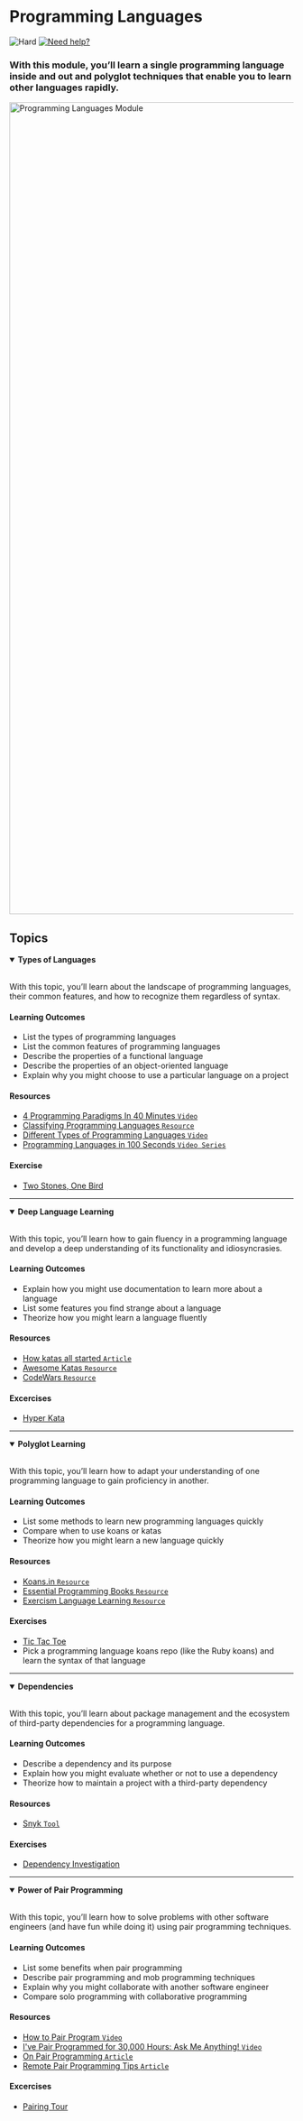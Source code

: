 # Programming Languages

![Hard](https://img.shields.io/badge/Difficulty-◆%20Hard-grey?style=flat-square&labelColor=000)
<a href="https://discord.gg/bDVYvG3Czd">![Need help?](https://img.shields.io/badge/Need%20help%3F%20-blue.svg?style=flat-square&logo=discord&logoWidth=15&labelColor=000&color=4d51cc)</a>

### With this module, you’ll learn a single programming language inside and out and polyglot techniques that enable you to learn other languages rapidly.

<img width="1440" alt="Programming Languages Module" src="https://user-images.githubusercontent.com/894178/138358046-b7b9d93f-743b-4f62-b0af-d234f198fcc9.png">

## Topics

<details open>
   <summary><b>Types of Languages</b></summary><br/>

   With this topic, you’ll learn about the landscape of programming languages, their common features, and how to recognize them regardless of syntax.
   
   #### Learning Outcomes
   * List the types of programming languages
   * List the common features of programming languages
   * Describe the properties of a functional language
   * Describe the properties of an object-oriented language
   * Explain why you might choose to use a particular language on a project
   
   #### Resources
   * [4 Programming Paradigms In 40 Minutes `Video`](https://www.youtube.com/watch?v=cgVVZMfLjEI)
   * [Classifying Programming Languages `Resource`](https://cs.lmu.edu/~ray/notes/pltypes/)
   * [Different Types of Programming Languages `Video`](https://www.youtube.com/watch?v=GI_V3yzVDtA)
   * [Programming Languages in 100 Seconds `Video Series`](https://www.youtube.com/watch?v=U3aXWizDbQ4&list=PLBc0KZbISF7KdOcfCnt9pSgJgRKbmD1tq)

   #### Exercise
   * [Two Stones, One Bird](../exercises/programming-languages/two-stones-one-bird.md)
</details>

----

<details open>
   <summary><b>Deep Language Learning</b></summary><br/>

   With this topic, you’ll learn how to gain fluency in a programming language and develop a deep understanding of its functionality and idiosyncrasies.

   #### Learning Outcomes
   * Explain how you might use documentation to learn more about a language
   * List some features you find strange about a language
   * Theorize how you might learn a language fluently

   #### Resources
   * [How katas all started `Article`](http://codekata.com/kata/codekata-how-it-started/)
   * [Awesome Katas `Resource`](https://github.com/gamontal/awesome-katas)
   * [CodeWars `Resource`](https://codewars.com/)

   #### Excercises
   * [Hyper Kata](../exercises/programming-languages/hyper-kata.md)
</details>

----

<details open>
   <summary><b>Polyglot Learning</b></summary><br/>

   With this topic, you’ll learn how to adapt your understanding of one programming language to gain proficiency in another.
   
   #### Learning Outcomes
   * List some methods to learn new programming languages quickly
   * Compare when to use koans or katas
   * Theorize how you might learn a new language quickly

   #### Resources
   * [Koans.in `Resource`](https://koans.in/)
   * [Essential Programming Books `Resource`](https://www.programming-books.io/index-grid)
   * [Exercism Language Learning `Resource`](https://exercism.org/tracks)

   #### Exercises
   * [Tic Tac Toe](../exercises/programming-languages/tic-tac-toe.md)
   * Pick a programming language koans repo (like the Ruby koans) and learn the syntax of that language
</details>

----

<details open>
   <summary><b>Dependencies</b></summary><br/>

   With this topic, you’ll learn about package management and the ecosystem of third-party dependencies for a programming language.
   
   #### Learning Outcomes
   * Describe a dependency and its purpose
   * Explain how you might evaluate whether or not to use a dependency
   * Theorize how to maintain a project with a third-party dependency
   
   #### Resources
   * [Snyk `Tool`](https://snyk.io/)

   #### Exercises
   * [Dependency Investigation](../exercises/programming-languages/dependency-investigation.md)
</details>

----

<details open>
   <summary><b>Power of Pair Programming</b></summary><br/>

   With this topic, you’ll learn how to solve problems with other software engineers (and have fun while doing it) using pair programming techniques.

   #### Learning Outcomes
   * List some benefits when pair programming
   * Describe pair programming and mob programming techniques
   * Explain why you might collaborate with another software engineer
   * Compare solo programming with collaborative programming

   #### Resources
   * [How to Pair Program `Video`](https://www.youtube.com/watch?v=YhV4TaZaB84)
   * [I've Pair Programmed for 30,000 Hours: Ask Me Anything! `Video`](https://www.youtube.com/watch?v=RCDfBioUgts)
   * [On Pair Programming `Article`](https://martinfowler.com/articles/on-pair-programming.html)
   * [Remote Pair Programming Tips `Article`](https://about.gitlab.com/blog/2021/02/04/remote-pair-programming-tips/)

   #### Excercises
   * [Pairing Tour](../exercises/programming-languages/pairing-tour.md)
</details>
